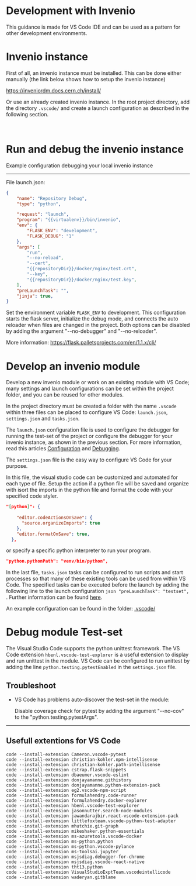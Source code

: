 # Development with Invenio

This guidance is made for VS Code IDE and can be used as a  pattern for other development environments.

# Invenio instance

First of all, an invenio instance must be installed. This can be done either manually (the link below shows how to setup the invenio instance)

https://inveniordm.docs.cern.ch/install/

Or use an already created invenio instance.
In the root project directory, add the directory ```.vscode/``` and 
create a launch configuration as described in the following section. 

<br/>

# Run and debug the invenio instance

Example configuration debugging your local invenio instance


---

File launch.json: 

```json
{
    "name": "Repository Debug",
    "type": "python",

    "request": "launch",
    "program": "{{virtualenv}}/bin/invenio",
    "env": {
        "FLASK_ENV": "development",
        "FLASK_DEBUG": "1"
    },
    "args": [
        "run",
        "--no-reload",
        "--cert",
        "{{repositoryDir}}/docker/nginx/test.crt",
        "--key",
        "{{repositoryDir}}/docker/nginx/test.key",
    ],
    "preLaunchTask": "",
    "jinja": true,
}
```

Set the environment variable ```FLASK_ENV``` to development. This configuration starts the flask server, initialize the debug mode, and connects the auto reloader when files are changed in the project. Both options can be disabled by adding the argument "--no-debugger" and "--no-reloader".

More information: https://flask.palletsprojects.com/en/1.1.x/cli/

# Develop an invenio module

Develop a new invenio module or work on an existing module with VS Code; many settings and launch configurations can be set within the project folder, and you can be reused for other modules.

In the project directory must be created a folder with the name ```.vscode``` within three files can be placed to configure VS Code:
```launch.json```, ```settings.json``` and ```tasks.json```.

The ```launch.json``` configuration file is used to configure the debugger for running the test-set of the project or configure the debugger for your invenio instance, as shown in the previous section. For more information, read this articles [Configuration](https://go.microsoft.com/fwlink/?linkid=830387) and [Debugging](https://code.visualstudio.com/docs/python/debugging).


The ```settings.json``` file is the easy way to configure VS Code for your purpose.

In this file, the visual studio code can be customized and automated for each type of file.  Setup the action if a python file will be saved and organize with isort the imports in the python file and format the code with your specified code styler.

```json
"[python]": {
    
    "editor.codeActionsOnSave": {
      "source.organizeImports": true
    },
    "editor.formatOnSave": true,
  },
```

or specify a specific python interpreter to run your program.
```json
"python.pythonPath": "venv/bin/python",
```

In the last file, ```tasks.json``` tasks can be configured to run scripts and start processes so that many of these existing tools can be used from within VS Code. The specified tasks can be executed before the launch by adding the following line to the launch configuration ```json "preLaunchTask": "testset", ```.
Further information can be found [here](https://go.microsoft.com/fwlink/?LinkId=733558).

An example configuration can be found in the folder: [.vscode/](.vscode/)

# Debug module Test-set

The Visual Studio Code supports the python unittest framework. The VS Code extension 
```hbenl.vscode-test-explorer``` is a useful extension to display and run unittest in the module. VS Code can be configured to run unittest by adding the line ```python.testing.pytestEnabled``` in the ```settings.json``` file.


## Troubleshoot

+ VS Code has problems auto-discover the test-set in the module:
  
  Disable coverage check for pytest by adding the argument "--no-cov" to the "python.testing.pytestArgs".
***

## Usefull extentions for VS Code


```
code --install-extension Cameron.vscode-pytest
code --install-extension christian-kohler.npm-intellisense
code --install-extension christian-kohler.path-intellisense
code --install-extension cstrap.flask-snippets
code --install-extension dbaeumer.vscode-eslint
code --install-extension donjayamanne.githistory
code --install-extension donjayamanne.python-extension-pack
code --install-extension eg2.vscode-npm-script
code --install-extension formulahendry.code-runner
code --install-extension formulahendry.docker-explorer
code --install-extension hbenl.vscode-test-explorer
code --install-extension jasonnutter.search-node-modules
code --install-extension jawandarajbir.react-vscode-extension-pack
code --install-extension littlefoxteam.vscode-python-test-adapter
code --install-extension mhutchie.git-graph
code --install-extension mikeshaker.python-essentials
code --install-extension ms-azuretools.vscode-docker
code --install-extension ms-python.python
code --install-extension ms-python.vscode-pylance
code --install-extension ms-toolsai.jupyter
code --install-extension msjsdiag.debugger-for-chrome
code --install-extension msjsdiag.vscode-react-native
code --install-extension tht13.python
code --install-extension VisualStudioExptTeam.vscodeintellicode
code --install-extension waderyan.gitblame
```
